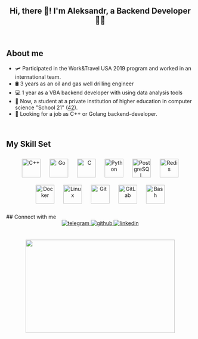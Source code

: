 
<h2 align="center">Hi, there 👋! I'm Aleksandr, a Backend Developer 👨‍💻</h2>
<br/>  


## About me  
- 🛩️ Participated in the Work&Travel USA 2019 program and worked in an international team.
- 🛢️ 3 years as an oil and gas well drilling engineer
- 💻 1 year as a VBA backend developer with using data analysis tools
- 🔭 Now, a student at a private institution of higher education in computer science "School 21" ([42](https://en.wikipedia.org/wiki/42_(school) "Link to wikipedia")).
- 🔎 Looking for a job as C++ or Golang backend-developer.  


<br/>  


## My Skill Set  

<div align="center">  
<a href="https://www.cplusplus.com/" target="_blank"><img style="margin: 10px" src="https://profilinator.rishav.dev/skills-assets/cplusplus-original.svg" alt="C++" height="50" /></a>  
<a href="https://go.dev/" target="_blank"><img style="margin: 10px" src="https://profilinator.rishav.dev/skills-assets/go-original.svg" alt="Go" height="50" /></a>  
<a href="https://www.cprogramming.com/" target="_blank"><img style="margin: 10px" src="https://profilinator.rishav.dev/skills-assets/c-original.svg" alt="C" height="50" /></a>  
<a href="https://www.python.org/" target="_blank"><img style="margin: 10px" src="https://profilinator.rishav.dev/skills-assets/python-original.svg" alt="Python" height="50" /></a>  
<a href="https://www.postgresql.org/" target="_blank"><img style="margin: 10px" src="https://profilinator.rishav.dev/skills-assets/postgresql-original-wordmark.svg" alt="PostgreSQL" height="50" /></a>  
<a href="https://redis.io/" target="_blank"><img style="margin: 10px" src="https://profilinator.rishav.dev/skills-assets/redis-original-wordmark.svg" alt="Redis" height="50" /></a>  
<a href="https://www.docker.com/" target="_blank"><img style="margin: 10px" src="https://profilinator.rishav.dev/skills-assets/docker-original-wordmark.svg" alt="Docker" height="50" /></a>  
<a href="https://www.linux.org/" target="_blank"><img style="margin: 10px" src="https://profilinator.rishav.dev/skills-assets/linux-original.svg" alt="Linux" height="50" /></a>  
<a href="https://github.com/" target="_blank"><img style="margin: 10px" src="https://profilinator.rishav.dev/skills-assets/git-scm-icon.svg" alt="Git" height="50" /></a>  
<a href="https://about.gitlab.com/" target="_blank"><img style="margin: 10px" src="https://profilinator.rishav.dev/skills-assets/gitlab.svg" alt="GitLab" height="50" /></a>  
<a href="https://www.gnu.org/software/bash/" target="_blank"><img style="margin: 10px" src="https://profilinator.rishav.dev/skills-assets/gnu_bash-icon.svg" alt="Bash" height="50" /></a>  
</div>



<br/>  
## Connect with me  
<div align="center">
<a href="https://t.me/a_s_zabolotnyi" target="_blank">
<img src=https://img.shields.io/badge/Telegram-blue?&style=for-the-badge&logo=telegram&logoColor=white alt=telegram style="margin-bottom: 5px;" />
</a>
  
<a href="https://github.com/Manifoldz" target="_blank">
<img src=https://img.shields.io/badge/github-%2324292e.svg?&style=for-the-badge&logo=github&logoColor=white alt=github style="margin-bottom: 5px;" />
</a>

<a href="https://linkedin.com/in/александр-заболотный-a3418120a?trk=contact-info" target="_blank">
<img src=https://img.shields.io/badge/linkedin-%231E77B5.svg?&style=for-the-badge&logo=linkedin&logoColor=white alt=linkedin style="margin-bottom: 5px;" />
</a>  
</div>

<br/>  

<p align="center">
  <img width="400" height="250" src="https://leetcard.jacoblin.cool/Manifoldz?ext=heatmap">
</p>
  
<br/>  

